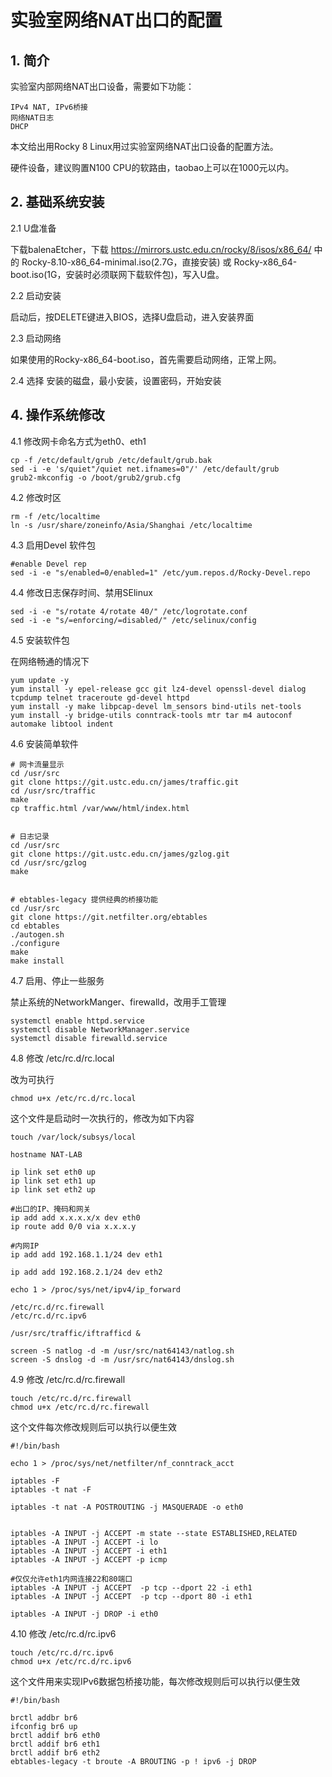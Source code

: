 # 实验室网络NAT出口的配置

## 1. 简介

实验室内部网络NAT出口设备，需要如下功能：
```
IPv4 NAT, IPv6桥接
网络NAT日志
DHCP
```
本文给出用Rocky 8 Linux用过实验室网络NAT出口设备的配置方法。

硬件设备，建议购置N100 CPU的软路由，taobao上可以在1000元以内。

## 2. 基础系统安装

2.1 U盘准备

下载balenaEtcher，下载 https://mirrors.ustc.edu.cn/rocky/8/isos/x86_64/ 中的 Rocky-8.10-x86_64-minimal.iso(2.7G，直接安装) 或 Rocky-x86_64-boot.iso(1G，安装时必须联网下载软件包)，写入U盘。

2.2 启动安装

启动后，按DELETE键进入BIOS，选择U盘启动，进入安装界面

2.3 启动网络

如果使用的Rocky-x86_64-boot.iso，首先需要启动网络，正常上网。

2.4 选择 安装的磁盘，最小安装，设置密码，开始安装


## 4. 操作系统修改

4.1 修改网卡命名方式为eth0、eth1

```
cp -f /etc/default/grub /etc/default/grub.bak
sed -i -e 's/quiet"/quiet net.ifnames=0"/' /etc/default/grub
grub2-mkconfig -o /boot/grub2/grub.cfg
```

4.2 修改时区
```
rm -f /etc/localtime
ln -s /usr/share/zoneinfo/Asia/Shanghai /etc/localtime
```

4.3 启用Devel 软件包
```
#enable Devel rep
sed -i -e "s/enabled=0/enabled=1" /etc/yum.repos.d/Rocky-Devel.repo
```

4.4 修改日志保存时间、禁用SElinux
```
sed -i -e "s/rotate 4/rotate 40/" /etc/logrotate.conf
sed -i -e "s/=enforcing/=disabled/" /etc/selinux/config
```

4.5 安装软件包

在网络畅通的情况下
```
yum update -y
yum install -y epel-release gcc git lz4-devel openssl-devel dialog tcpdump telnet traceroute gd-devel httpd
yum install -y make libpcap-devel lm_sensors bind-utils net-tools
yum install -y bridge-utils conntrack-tools mtr tar m4 autoconf automake libtool indent 
```

4.6 安装简单软件
```
# 网卡流量显示
cd /usr/src
git clone https://git.ustc.edu.cn/james/traffic.git
cd /usr/src/traffic
make
cp traffic.html /var/www/html/index.html


# 日志记录
cd /usr/src
git clone https://git.ustc.edu.cn/james/gzlog.git
cd /usr/src/gzlog
make


# ebtables-legacy 提供经典的桥接功能
cd /usr/src
git clone https://git.netfilter.org/ebtables
cd ebtables
./autogen.sh
./configure
make
make install
```

4.7 启用、停止一些服务

禁止系统的NetworkManger、firewalld，改用手工管理
```
systemctl enable httpd.service
systemctl disable NetworkManager.service
systemctl disable firewalld.service
```

4.8 修改 /etc/rc.d/rc.local

改为可执行
```
chmod u+x /etc/rc.d/rc.local
```

这个文件是启动时一次执行的，修改为如下内容
```
touch /var/lock/subsys/local

hostname NAT-LAB

ip link set eth0 up
ip link set eth1 up
ip link set eth2 up

#出口的IP、掩码和网关
ip add add x.x.x.x/x dev eth0
ip route add 0/0 via x.x.x.y

#内网IP
ip add add 192.168.1.1/24 dev eth1

ip add add 192.168.2.1/24 dev eth2

echo 1 > /proc/sys/net/ipv4/ip_forward

/etc/rc.d/rc.firewall
/etc/rc.d/rc.ipv6

/usr/src/traffic/iftrafficd &

screen -S natlog -d -m /usr/src/nat64143/natlog.sh
screen -S dnslog -d -m /usr/src/nat64143/dnslog.sh

```

4.9 修改 /etc/rc.d/rc.firewall

```
touch /etc/rc.d/rc.firewall
chmod u+x /etc/rc.d/rc.firewall
```

这个文件每次修改规则后可以执行以便生效
```
#!/bin/bash

echo 1 > /proc/sys/net/netfilter/nf_conntrack_acct

iptables -F
iptables -t nat -F

iptables -t nat -A POSTROUTING -j MASQUERADE -o eth0 


iptables -A INPUT -j ACCEPT -m state --state ESTABLISHED,RELATED
iptables -A INPUT -j ACCEPT -i lo
iptables -A INPUT -j ACCEPT -i eth1
iptables -A INPUT -j ACCEPT -p icmp

#仅仅允许eth1内网连接22和80端口
iptables -A INPUT -j ACCEPT  -p tcp --dport 22 -i eth1
iptables -A INPUT -j ACCEPT  -p tcp --dport 80 -i eth1

iptables -A INPUT -j DROP -i eth0
```

4.10 修改 /etc/rc.d/rc.ipv6

```
touch /etc/rc.d/rc.ipv6
chmod u+x /etc/rc.d/rc.ipv6
```

这个文件用来实现IPv6数据包桥接功能，每次修改规则后可以执行以便生效
```
#!/bin/bash

brctl addbr br6
ifconfig br6 up
brctl addif br6 eth0
brctl addif br6 eth1
brctl addif br6 eth2
ebtables-legacy -t broute -A BROUTING -p ! ipv6 -j DROP
```

